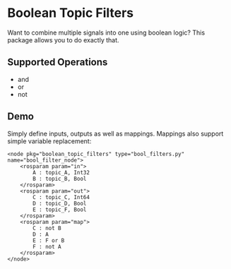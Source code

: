 # Boolean Topic Filters
Want to combine multiple signals into one using boolean logic? This package allows you to do exactly that.

## Supported Operations
- and
- or
- not

## Demo
Simply define inputs, outputs as well as mappings. Mappings also support simple variable replacement:
```
<node pkg="boolean_topic_filters" type="bool_filters.py" name="bool_filter_node">
    <rosparam param="in">
        A : topic_A, Int32
        B : topic_B, Bool
    </rosparam>
    <rosparam param="out">
        C : topic_C, Int64
        D : topic_D, Bool
        E : topic_F, Bool
    </rosparam>
    <rosparam param="map">
        C : not B
        D : A
        E : F or B
        F : not A
    </rosparam>
</node>
```

